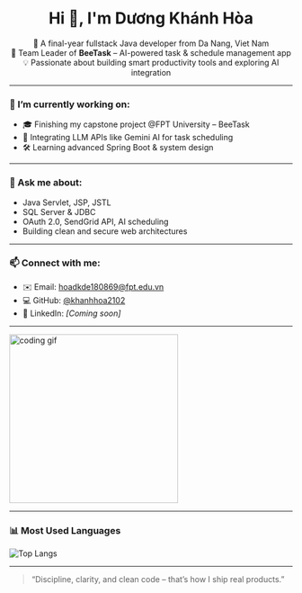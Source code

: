 <h1 align="center">Hi 👋, I'm Dương Khánh Hòa</h1>

<p align="center">
🌟 A final-year fullstack Java developer from Da Nang, Viet Nam  
<br>
🚀 Team Leader of <strong>BeeTask</strong> – AI-powered task & schedule management app  
<br>
💡 Passionate about building smart productivity tools and exploring AI integration  
</p>

---

### 🔭 I’m currently working on:
- 🎓 Finishing my capstone project @FPT University – BeeTask  
- 🧠 Integrating LLM APIs like Gemini AI for task scheduling  
- 🛠 Learning advanced Spring Boot & system design  

---

### 💬 Ask me about:
- Java Servlet, JSP, JSTL  
- SQL Server & JDBC  
- OAuth 2.0, SendGrid API, AI scheduling  
- Building clean and secure web architectures  

---

### 📫 Connect with me:
- ✉️ Email: hoadkde180869@fpt.edu.vn  
- 💻 GitHub: [@khanhhoa2102](https://github.com/khanhhoa2102)  
- 🔗 LinkedIn: *[Coming soon]*

---

<img align="center" src="https://media.giphy.com/media/qgQUggAC3Pfv687qPC/giphy.gif" width="300" alt="coding gif"/>

---

### 📊 Most Used Languages  
![Top Langs](https://github-readme-stats.vercel.app/api/top-langs/?username=khanhhoa2102&layout=compact&theme=default)

---

> “Discipline, clarity, and clean code – that’s how I ship real products.”
